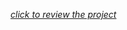 [*click to review the project*](file:///C:/Users/kkuma/Downloads/Personal-Portfolio-Alt(isper%20kaam%20kena%20h)/index.html)
